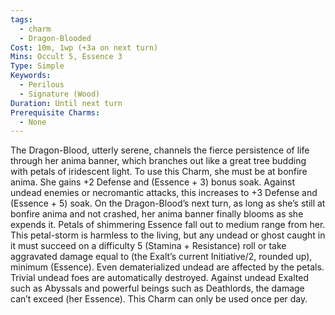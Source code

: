 ```yaml
---
tags:
  - charm
  - Dragon-Blooded
Cost: 10m, 1wp (+3a on next turn)
Mins: Occult 5, Essence 3
Type: Simple
Keywords:
  - Perilous
  - Signature (Wood)
Duration: Until next turn
Prerequisite Charms:
  - None
---
```

The Dragon-Blood, utterly serene, channels the fierce persistence of life through her anima banner, which branches out like a great tree budding with petals of iridescent light. To use this Charm, she must be at bonfire anima. She gains +2 Defense and (Essence + 3) bonus soak. Against undead enemies or necromantic attacks, this increases to +3 Defense and (Essence + 5) soak. On the Dragon-Blood’s next turn, as long as she’s still at bonfire anima and not crashed, her anima banner finally blooms as she expends it. Petals of shimmering Essence fall out to medium range from her. This petal-storm is harmless to the living, but any undead or ghost caught in it must succeed on a difficulty 5 (Stamina + Resistance) roll or take aggravated damage equal to (the Exalt’s current Initiative/2, rounded up), minimum (Essence). Even dematerialized undead are affected by the petals. Trivial undead foes are automatically destroyed. Against undead Exalted such as Abyssals and powerful beings such as Deathlords, the damage can’t exceed (her Essence). This Charm can only be used once per day.